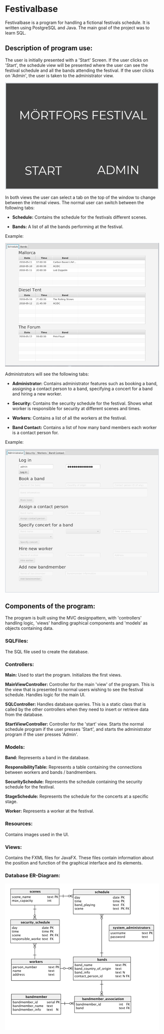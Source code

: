 # Festivalbase
Festivalbase is a program for handling a fictional festivals schedule. It is written using PostgreSQL and Java. 
The main goal of the project was to learn SQL. 

## Description of program use:
   The user is initially presented with a 'Start' Screen.
    If the user clicks on 'Start', the schedule view will be presented where
    the user can see the festival schedule and all the bands attending the festival.
    If the user clicks on 'Admin', the user is taken to the administrator view.
    
   ![Start view](./screenshots/festivalbasestart.png)


   In both views the user can select a tab on the top of the window to change between the internal views.
   The normal user can switch between the following tabs:
   * **Schedule:**
        Contains the schedule for the festivals different scenes.
        
   * **Bands:**
        A list of all the bands performing at the festival.
        
   Example:
   
   ![Normal user view](./screenshots/festivalbaseclient.png)

   Administrators will see the following tabs:
   * **Administrator:**
        Contains administrator features such as booking a band,
        assigning a contact person to a band,
        specifying a concert for a band
        and hiring a new worker.

   * **Security:**
        Contains the security schedule for the festival.
        Shows what worker is responsible for security at 
        different scenes and times.

   * **Workers:**
        Contains a list of all the workers at the festival.

   * **Band Contact:**
        Contains a list of how many band members each worker is
        a contact person for.
        
   Example:
   
   ![Admin view](./screenshots/festivalbaseadmin.png)

## Components of the program:
   The program is built using the MVC designpattern, with 'controllers'
   handling logic, 'views' handling graphical components and 'models' 
   as objects containing data.
  
  ### SQLFiles:
   The SQL file used to create the database.

 ### Controllers:
   
**Main:**
            Used to start the program. Initializes the first views.
        
**MainViewController:**
            Controller for the main 'view' of the program.
            This is the view that is presented to normal users
            wishing to see the festival schedule.
            Handles logic for the main UI.

**SQLController:**
            Handles database queries.
            This is a static class that is called by the other controllers
            when they need to insert or retrieve data from the database.

**StartViewController:**
            Controller for the 'start' view. Starts the normal schedule program if
            the user presses 'Start', and starts the administrator program if
            the user presses 'Admin'.

### Models:
   
**Band:**
            Represents a band in the database.

**ResponsibilityTable:**
            Represents a table containing the connections between workers
            and bands / bandmembers.

**SecuritySchedule:**
            Represents the schedule containing the security schedule
            for the festival.

**StageSchedule:**
            Represents the schedule for the concerts at a specific stage.

**Worker:**
            Represents a worker at the festival.


### Resources:
   Contains images used in the UI.

### Views:
   Contains the FXML files for JavaFX.
        These files contain information about the position and function
        of the graphical interface and its elements.

### Database ER-Diagram:
  
![Admin view](./screenshots/ER-diagram.png)
